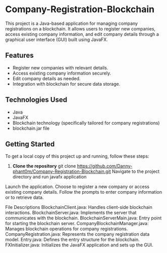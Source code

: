 # Company-Registration-Blockchain

This project is a Java-based application for managing company registrations on a blockchain. It allows users to register new companies, access existing company information, and edit company details through a graphical user interface (GUI) built using JavaFX.

## Features

- Register new companies with relevant details.
- Access existing company information securely.
- Edit company details as needed.
- Integration with blockchain for secure data storage.

## Technologies Used

- Java
- JavaFX
- Blockchain technology (specifically tailored for company registrations)
- blockchain.jar file

## Getting Started

To get a local copy of this project up and running, follow these steps:

1. **Clone the repository**
   git clone https://github.com/Danny-phant0m/Company-Registration-Blockchain.git
Navigate to the project directory and run javafx application

Launch the application.
Choose to register a new company or access existing company details.
Follow the prompts to enter company information or to retrieve data.

File Descriptions
BlockchainClient.java: Handles client-side blockchain interactions.
BlockchainServer.java: Implements the server that communicates with the blockchain.
BlockchainServerMain.java: Entry point for starting the blockchain server.
CompanyBlockchainManager.java: Manages blockchain operations for company registrations.
CompanyRegistration.java: Represents the company registration data model.
Entry.java: Defines the entry structure for the blockchain.
FXInitializer.java: Initializes the JavaFX application and sets up the GUI.
